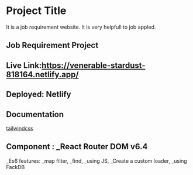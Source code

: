 
# Project Title

It is a job requirement website. It is very helpfull to job appled.


## Job Requirement Project
## Live Link:https://venerable-stardust-818164.netlify.app/
## Deployed: Netlify


## Documentation

[tailwindcss](https://tailwindcss.com/)


## Component : _React Router DOM v6.4 
_Es6 features:
 _map filter, 
 _find, 
 _using JS, 
_Create a custom loader,
_using FackDB 

